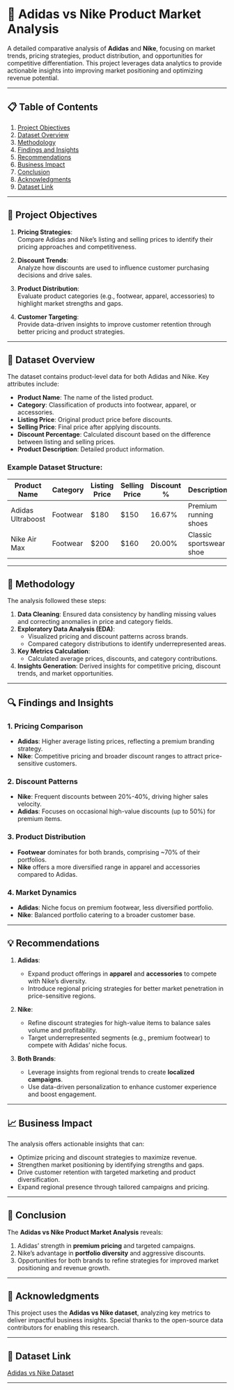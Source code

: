 # 🏀 Adidas vs Nike Product Market Analysis  

A detailed comparative analysis of **Adidas** and **Nike**, focusing on market trends, pricing strategies, product distribution, and opportunities for competitive differentiation. This project leverages data analytics to provide actionable insights into improving market positioning and optimizing revenue potential.  

---

## 📋 Table of Contents  
1. [Project Objectives](#🎯-project-objectives)  
2. [Dataset Overview](#📂-dataset-overview)  
3. [Methodology](#🧠-methodology)  
4. [Findings and Insights](#🔍-findings-and-insights)  
5. [Recommendations](#💡-recommendations)  
6. [Business Impact](#📈-business-impact)  
7. [Conclusion](#🎯-conclusion)  
8. [Acknowledgments](#🙏-acknowledgments)  
9. [Dataset Link](#🔗-dataset-link)  

---

## 🎯 Project Objectives  

1. **Pricing Strategies**:  
   Compare Adidas and Nike’s listing and selling prices to identify their pricing approaches and competitiveness.  

2. **Discount Trends**:  
   Analyze how discounts are used to influence customer purchasing decisions and drive sales.  

3. **Product Distribution**:  
   Evaluate product categories (e.g., footwear, apparel, accessories) to highlight market strengths and gaps.  

4. **Customer Targeting**:  
   Provide data-driven insights to improve customer retention through better pricing and product strategies.  

---

## 📂 Dataset Overview  

The dataset contains product-level data for both Adidas and Nike. Key attributes include:  
- **Product Name**: The name of the listed product.  
- **Category**: Classification of products into footwear, apparel, or accessories.  
- **Listing Price**: Original product price before discounts.  
- **Selling Price**: Final price after applying discounts.  
- **Discount Percentage**: Calculated discount based on the difference between listing and selling prices.  
- **Product Description**: Detailed product information.  

### Example Dataset Structure:  

| Product Name     | Category  | Listing Price | Selling Price | Discount % | Description            |  
|------------------|-----------|---------------|---------------|------------|------------------------|  
| Adidas Ultraboost| Footwear  | $180          | $150          | 16.67%     | Premium running shoes  |  
| Nike Air Max     | Footwear  | $200          | $160          | 20.00%     | Classic sportswear shoe|  

---

## 🧠 Methodology  

The analysis followed these steps:  
1. **Data Cleaning**: Ensured data consistency by handling missing values and correcting anomalies in price and category fields.  
2. **Exploratory Data Analysis (EDA)**:  
   - Visualized pricing and discount patterns across brands.  
   - Compared category distributions to identify underrepresented areas.  
3. **Key Metrics Calculation**:  
   - Calculated average prices, discounts, and category contributions.  
4. **Insights Generation**: Derived insights for competitive pricing, discount trends, and market opportunities.  

---

## 🔍 Findings and Insights  

### 1. Pricing Comparison  
- **Adidas**: Higher average listing prices, reflecting a premium branding strategy.  
- **Nike**: Competitive pricing and broader discount ranges to attract price-sensitive customers.  

### 2. Discount Patterns  
- **Nike**: Frequent discounts between 20%-40%, driving higher sales velocity.  
- **Adidas**: Focuses on occasional high-value discounts (up to 50%) for premium items.  

### 3. Product Distribution  
- **Footwear** dominates for both brands, comprising ~70% of their portfolios.  
- **Nike** offers a more diversified range in apparel and accessories compared to Adidas.  

### 4. Market Dynamics  
- **Adidas**: Niche focus on premium footwear, less diversified portfolio.  
- **Nike**: Balanced portfolio catering to a broader customer base.  

---

## 💡 Recommendations  

1. **Adidas**:  
   - Expand product offerings in **apparel** and **accessories** to compete with Nike’s diversity.  
   - Introduce regional pricing strategies for better market penetration in price-sensitive regions.  

2. **Nike**:  
   - Refine discount strategies for high-value items to balance sales volume and profitability.  
   - Target underrepresented segments (e.g., premium footwear) to compete with Adidas’ niche focus.  

3. **Both Brands**:  
   - Leverage insights from regional trends to create **localized campaigns**.  
   - Use data-driven personalization to enhance customer experience and boost engagement.  

---

## 📈 Business Impact  

The analysis offers actionable insights that can:  
- Optimize pricing and discount strategies to maximize revenue.  
- Strengthen market positioning by identifying strengths and gaps.  
- Drive customer retention with targeted marketing and product diversification.  
- Expand regional presence through tailored campaigns and pricing.  

---

## 🎯 Conclusion  

The **Adidas vs Nike Product Market Analysis** reveals:  
1. Adidas’ strength in **premium pricing** and targeted campaigns.  
2. Nike’s advantage in **portfolio diversity** and aggressive discounts.  
3. Opportunities for both brands to refine strategies for improved market positioning and revenue growth.  

---

## 🙏 Acknowledgments  

This project uses the **Adidas vs Nike dataset**, analyzing key metrics to deliver impactful business insights. Special thanks to the open-source data contributors for enabling this research.  

---

## 🔗 Dataset Link  

[Adidas vs Nike Dataset](#)  

---
